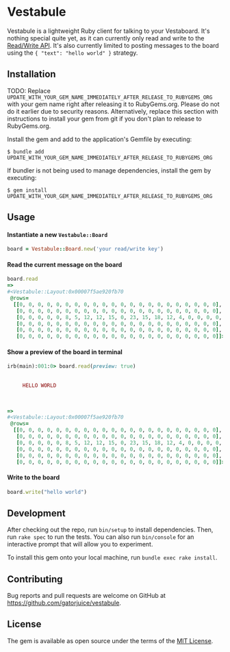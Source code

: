 # Vestabule

Vestabule is a lightweight Ruby client for talking to your Vestaboard. It's nothing special quite yet, as it can currently only read and write to the [Read/Write API](https://docs.vestaboard.com/docs/read-write-api/introduction). It's also currently limited to posting messages to the board using the `{ "text": "hello world" }` strategy. 

## Installation

TODO: Replace `UPDATE_WITH_YOUR_GEM_NAME_IMMEDIATELY_AFTER_RELEASE_TO_RUBYGEMS_ORG` with your gem name right after releasing it to RubyGems.org. Please do not do it earlier due to security reasons. Alternatively, replace this section with instructions to install your gem from git if you don't plan to release to RubyGems.org.

Install the gem and add to the application's Gemfile by executing:

    $ bundle add UPDATE_WITH_YOUR_GEM_NAME_IMMEDIATELY_AFTER_RELEASE_TO_RUBYGEMS_ORG

If bundler is not being used to manage dependencies, install the gem by executing:

    $ gem install UPDATE_WITH_YOUR_GEM_NAME_IMMEDIATELY_AFTER_RELEASE_TO_RUBYGEMS_ORG

## Usage

#### Instantiate a new `Vestabule::Board`

```ruby
board = Vestabule::Board.new('your read/write key') 
```

#### Read the current message on the board
 
```ruby
board.read
=> 
#<Vestabule::Layout:0x00007f5ae920fb70
 @rows=
  [[0, 0, 0, 0, 0, 0, 0, 0, 0, 0, 0, 0, 0, 0, 0, 0, 0, 0, 0, 0, 0, 0],
   [0, 0, 0, 0, 0, 0, 0, 0, 0, 0, 0, 0, 0, 0, 0, 0, 0, 0, 0, 0, 0, 0],
   [0, 0, 0, 0, 0, 8, 5, 12, 12, 15, 0, 23, 15, 18, 12, 4, 0, 0, 0, 0, 0, 0],
   [0, 0, 0, 0, 0, 0, 0, 0, 0, 0, 0, 0, 0, 0, 0, 0, 0, 0, 0, 0, 0, 0],
   [0, 0, 0, 0, 0, 0, 0, 0, 0, 0, 0, 0, 0, 0, 0, 0, 0, 0, 0, 0, 0, 0],
   [0, 0, 0, 0, 0, 0, 0, 0, 0, 0, 0, 0, 0, 0, 0, 0, 0, 0, 0, 0, 0, 0]]>
```

#### Show a preview of the board in terminal

```ruby
irb(main):001:0> board.read(preview: true)
                      
                      
     HELLO WORLD      
                      
                      
                      
=> 
#<Vestabule::Layout:0x00007f5ae920fb70
 @rows=
  [[0, 0, 0, 0, 0, 0, 0, 0, 0, 0, 0, 0, 0, 0, 0, 0, 0, 0, 0, 0, 0, 0],
   [0, 0, 0, 0, 0, 0, 0, 0, 0, 0, 0, 0, 0, 0, 0, 0, 0, 0, 0, 0, 0, 0],
   [0, 0, 0, 0, 0, 8, 5, 12, 12, 15, 0, 23, 15, 18, 12, 4, 0, 0, 0, 0, 0, 0],
   [0, 0, 0, 0, 0, 0, 0, 0, 0, 0, 0, 0, 0, 0, 0, 0, 0, 0, 0, 0, 0, 0],
   [0, 0, 0, 0, 0, 0, 0, 0, 0, 0, 0, 0, 0, 0, 0, 0, 0, 0, 0, 0, 0, 0],
   [0, 0, 0, 0, 0, 0, 0, 0, 0, 0, 0, 0, 0, 0, 0, 0, 0, 0, 0, 0, 0, 0]]>
```

#### Write to the board

```ruby
board.write("hello world")
```

## Development

After checking out the repo, run `bin/setup` to install dependencies. Then, run `rake spec` to run the tests. You can also run `bin/console` for an interactive prompt that will allow you to experiment.

To install this gem onto your local machine, run `bundle exec rake install`.

## Contributing

Bug reports and pull requests are welcome on GitHub at https://github.com/gatorjuice/vestabule.

## License

The gem is available as open source under the terms of the [MIT License](https://opensource.org/licenses/MIT).

